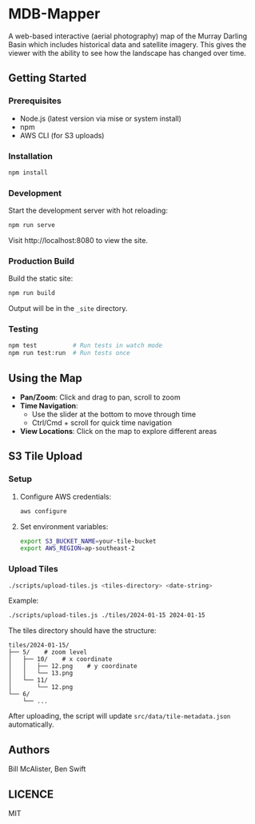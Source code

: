 # MDB-Mapper

A web-based interactive (aerial photography) map of the Murray Darling Basin
which includes historical data and satellite imagery. This gives the viewer with
the ability to see how the landscape has changed over time.

## Getting Started

### Prerequisites
- Node.js (latest version via mise or system install)
- npm
- AWS CLI (for S3 uploads)

### Installation
```bash
npm install
```

### Development
Start the development server with hot reloading:
```bash
npm run serve
```
Visit http://localhost:8080 to view the site.

### Production Build
Build the static site:
```bash
npm run build
```
Output will be in the `_site` directory.

### Testing
```bash
npm test          # Run tests in watch mode
npm run test:run  # Run tests once
```

## Using the Map

- **Pan/Zoom**: Click and drag to pan, scroll to zoom
- **Time Navigation**: 
  - Use the slider at the bottom to move through time
  - Ctrl/Cmd + scroll for quick time navigation
- **View Locations**: Click on the map to explore different areas

## S3 Tile Upload

### Setup
1. Configure AWS credentials:
   ```bash
   aws configure
   ```
2. Set environment variables:
   ```bash
   export S3_BUCKET_NAME=your-tile-bucket
   export AWS_REGION=ap-southeast-2
   ```

### Upload Tiles
```bash
./scripts/upload-tiles.js <tiles-directory> <date-string>
```

Example:
```bash
./scripts/upload-tiles.js ./tiles/2024-01-15 2024-01-15
```

The tiles directory should have the structure:
```
tiles/2024-01-15/
├── 5/    # zoom level
│   ├── 10/    # x coordinate
│   │   ├── 12.png    # y coordinate
│   │   └── 13.png
│   └── 11/
│       └── 12.png
└── 6/
    └── ...
```

After uploading, the script will update `src/data/tile-metadata.json` automatically.

## Authors

Bill McAlister, Ben Swift

## LICENCE

MIT
